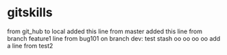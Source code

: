 # gitskills
from git_hub to local
added this line from master
added this line from branch feature1
line from bug101
on branch dev:
test stash oo oo oo oo
add a line from test2

